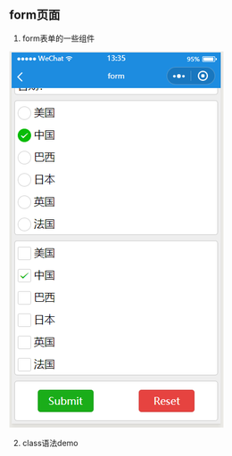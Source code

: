 ## form页面
1. form表单的一些组件

![form](https://raw.githubusercontent.com/ZhuWenTong/wechat/master/wechat/images/mdimg/form.png)

2. class语法demo <br>